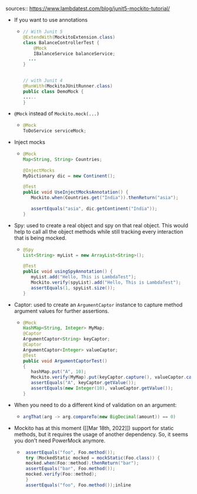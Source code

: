sources:: https://www.lambdatest.com/blog/junit5-mockito-tutorial/

- If you want to use annotations
	- ```java
	  // With Junit 5
	  @ExtendWith(MockitoExtension.class)
	  class BalanceControllerTest {
	      @Mock
	      IBalanceService balanceService;
	    ...
	  }
	    
	  
	  // with Junit 4
	  @RunWith(MockitoJUnitRunner.class) 
	  public class DemoMock { 
	  ..... 
	  }
	  ```
- `@Mock` instead of `Mockito.mock(...)`
	- ```java
	  @Mock
	  ToDoService serviceMock;
	  ```
- Inject mocks
	- ```java
	  @Mock
	  Map<String, String> Countries;
	   
	  @InjectMocks
	  MyDictionary dic = new Continent();
	   
	  @Test
	  public void UseInjectMocksAnnotation() {
	     Mockito.when(Countries.get("India")).thenReturn("asia");
	   
	     assertEquals("asia", dic.getContinent("India"));
	  }
	  ```
- Spy: used to create a real object and spy on that real object. This would help to call all the object methods while still tracking every interaction that is being mocked.
	- ```java
	  @Spy
	  List<String> myList = new ArrayList<String>();
	   
	  @Test
	  public void usingSpyAnnotation() {
	     myList.add("Hello, This is LambdaTest");
	     Mockito.verify(spyList).add("Hello, This is LambdaTest");
	     assertEquals(1, spyList.size());
	  }
	  ```
- Captor: used to create an `ArgumentCaptor` instance to capture method argument values for further assertions.
	- ```java
	  @Mock
	  HashMap<String, Integer> MyMap;
	  @Captor
	  ArgumentCaptor<String> keyCaptor;
	  @Captor
	  ArgumentCaptor<Integer> valueCaptor;
	  @Test
	  public void ArgumentCaptorTest()
	  {
	     hashMap.put("A", 10);
	     Mockito.verify(MyMap).put(keyCaptor.capture(), valueCaptor.capture());
	     assertEquals("A", keyCaptor.getValue());
	     assertEquals(new Integer(10), valueCaptor.getValue());
	  }
	  ```
- When you need to do a different kind of validation on an argument:
	- ```java
	  argThat(arg -> arg.compareTo(new BigDecimal(amount)) == 0)
	  ```
- Mockito has at this moment ([[Mar 18th, 2022]]) support for static methods, but it requires the usage of another dependency. So, it seems you don't need PowerMock anymore.
	- ```java
	   assertEquals("foo", Foo.method());
	   try (MockedStatic mocked = mockStatic(Foo.class)) {
	   mocked.when(Foo::method).thenReturn("bar");
	   assertEquals("bar", Foo.method());
	   mocked.verify(Foo::method);
	   }
	   assertEquals("foo", Foo.method());inline
	  ```